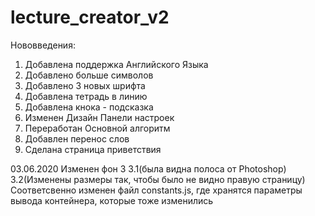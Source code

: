 # lecture_creator_v2
  Нововведения:
  1) Добавлена поддержка Английского Языка 
  2) Добавлено больше символов
  3) Добавлено 3 новых шрифта
  4) Добавлена тетрадь в линию
  5) Добавлена кнока - подсказка
  6) Изменен Дизайн Панели настроек
  7) Переработан Основной алгоритм
  8) Добавлен перенос слов
  9) Сделана страница приветствия

03.06.2020
  Изменен фон 3 
  3.1(была видна полоса от Photoshop)
  3.2(Изменены размеры так, чтобы было не видно правую страницу)
  Соответсвенно изменен файл constants.js, где хранятся параметры вывода контейнера, которые тоже изменились
  
